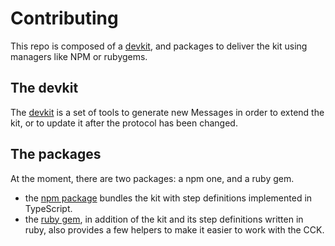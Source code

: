 # Contributing

This repo is composed of a [devkit](./devkit/), and packages to deliver the kit
using managers like NPM or rubygems.

## The devkit

The [devkit](./devkit/) is a set of tools to generate new Messages in order to
extend the kit, or to update it after the protocol has been changed.

## The packages

At the moment, there are two packages: a npm one, and a ruby gem.

- the [npm package](./javascript/) bundles the kit with step definitions
  implemented in TypeScript.
- the [ruby gem](./ruby), in addition of the kit and its step definitions
  written in ruby, also provides a few helpers to make it easier to work with
  the CCK.
